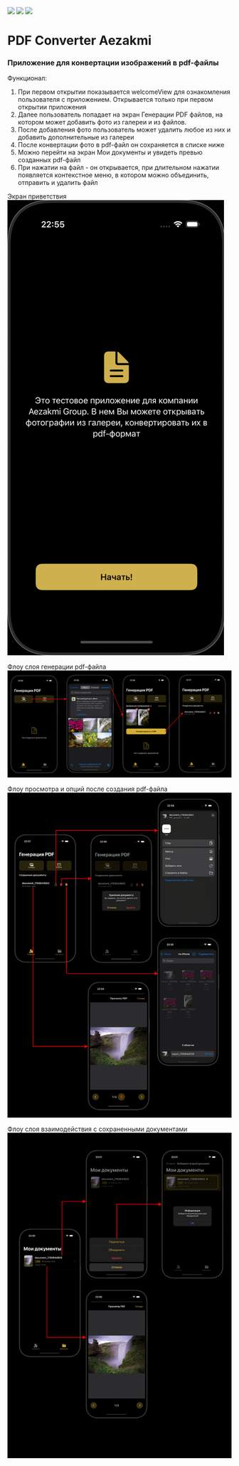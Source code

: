 ![](https://img.shields.io/badge/Swift-5.5-informational?style=flat)
![](https://img.shields.io/badge/SwiftUI-informational?style=flat)
![](https://img.shields.io/badge/MVVM-informational?style=flat)

# PDF Converter Aezakmi

### Приложение для конвертации изображений в pdf-файлы
Функционал:
1. При первом открытии показывается welсomeView для ознакомления пользователя с приложением. Открывается только при первом открытии приложения
2. Далее пользователь попадает на экран Генерации PDF файлов, на котором может добавить фото из галереи и из файлов.
3. После добавления фото пользователь может удалить любое из них и добавить дополнительные из галереи
4. После конвертации фото в pdf-файл он сохраняется в списке ниже
5. Можно перейти на экран Мои документы и увидеть превью созданных pdf-файл
6. При нажатии на файл - он открывается, при длительном нажатии появляется контекстное меню, в котором можно объединить, отправить и удалить файл

Экран приветствия
![](https://raw.githubusercontent.com/AndreyK-16/PDF-Converter---Aezakmi/refs/heads/main/img/welcomeView.png)

Флоу слоя генерации pdf-файла
![](https://raw.githubusercontent.com/AndreyK-16/PDF-Converter---Aezakmi/refs/heads/main/img/generationFlow.png)

Флоу просмотра и опций после создания pdf-файла
![](https://raw.githubusercontent.com/AndreyK-16/PDF-Converter---Aezakmi/refs/heads/main/img/viewAndOptionsFlow.png)

Флоу слоя взаимодействия с сохраненными документами
![](https://raw.githubusercontent.com/AndreyK-16/PDF-Converter---Aezakmi/refs/heads/main/img/libraryFlow.png)
